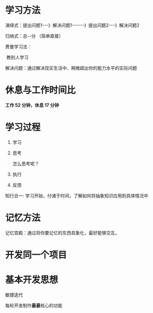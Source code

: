 # 学习方法

演绎式：提出问题1---》解决问题1------》提出问题2---》解决问题2



归纳式：总--分 （简单直接）



费曼学习法：

​	教别人学习

解决问题：通过解决现实生活中、稍微超出你的能力水平的实际问题

# 休息与工作时间比

**工作 52 分钟，休息 17 分钟**



# 学习过程

1. 学习

2. 思考

   怎么思考呢？

3. 执行

4. 反馈

知行合一: 学习开始，付诸于时间，了解如何将抽象知识应用到具体情况中



# 记忆方法

记忆宫殿：通过将你要记忆的东西具象化，最好能够交互。



# 开发同一个项目



# 基本开发思想

敏捷迭代

每轮开发制作**最最**核心的功能